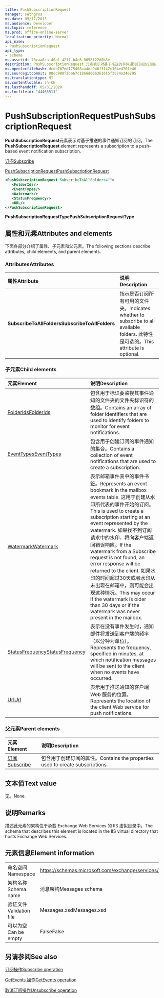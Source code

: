 ```yaml
---
title: PushSubscriptionRequest
manager: sethgros
ms.date: 09/17/2015
ms.audience: Developer
ms.topic: reference
ms.prod: office-online-server
localization_priority: Normal
api_name:
- PushSubscriptionRequest
api_type:
- schema
ms.assetid: 70caa0ca-40a1-421f-b4e6-0658f22d0b8e
description: PushSubscriptionRequest 元素表示对基于推送的事件通知订阅的订阅。
ms.openlocfilehash: dcdb767ed175468aa4ec940f3147c164e4707e40
ms.sourcegitcommit: 88ec988f2bb67c1866d06b361615f3674a24e795
ms.translationtype: MT
ms.contentlocale: zh-CN
ms.lasthandoff: 05/31/2020
ms.locfileid: "44465511"
---
```

# <a name="pushsubscriptionrequest"></a><span data-ttu-id="ec3a9-103">PushSubscriptionRequest</span><span class="sxs-lookup"><span data-stu-id="ec3a9-103">PushSubscriptionRequest</span></span>

<span data-ttu-id="ec3a9-104">**PushSubscriptionRequest**元素表示对基于推送的事件通知订阅的订阅。</span><span class="sxs-lookup"><span data-stu-id="ec3a9-104">The **PushSubscriptionRequest** element represents a subscription to a push-based event notification subscription.</span></span> 
  
[<span data-ttu-id="ec3a9-105">订阅</span><span class="sxs-lookup"><span data-stu-id="ec3a9-105">Subscribe</span></span>](subscribe.md)
  
[<span data-ttu-id="ec3a9-106">PushSubscriptionRequest</span><span class="sxs-lookup"><span data-stu-id="ec3a9-106">PushSubscriptionRequest</span></span>](pushsubscriptionrequest.md)
  
```XML
<PushSubscriptionRequest SubscribeToAllFolders="">
   <FolderIds/>
   <EventTypes/>
   <Watermark/>
   <StatusFrequency/>
   <URL/>
</PushSubscriptionRequest>
```

 <span data-ttu-id="ec3a9-107">**PushSubscriptionRequestType**</span><span class="sxs-lookup"><span data-stu-id="ec3a9-107">**PushSubscriptionRequestType**</span></span>
## <a name="attributes-and-elements"></a><span data-ttu-id="ec3a9-108">属性和元素</span><span class="sxs-lookup"><span data-stu-id="ec3a9-108">Attributes and elements</span></span>

<span data-ttu-id="ec3a9-109">下面各部分介绍了属性、子元素和父元素。</span><span class="sxs-lookup"><span data-stu-id="ec3a9-109">The following sections describe attributes, child elements, and parent elements.</span></span>
  
### <a name="attributes"></a><span data-ttu-id="ec3a9-110">Attributes</span><span class="sxs-lookup"><span data-stu-id="ec3a9-110">Attributes</span></span>

|<span data-ttu-id="ec3a9-111">**属性**</span><span class="sxs-lookup"><span data-stu-id="ec3a9-111">**Attribute**</span></span>|<span data-ttu-id="ec3a9-112">**说明**</span><span class="sxs-lookup"><span data-stu-id="ec3a9-112">**Description**</span></span>|
|:-----|:-----|
|<span data-ttu-id="ec3a9-113">**SubscribeToAllFolders**</span><span class="sxs-lookup"><span data-stu-id="ec3a9-113">**SubscribeToAllFolders**</span></span> <br/> |<span data-ttu-id="ec3a9-114">指示是否订阅所有可用的文件夹。</span><span class="sxs-lookup"><span data-stu-id="ec3a9-114">Indicates whether to subscribe to all available folders.</span></span> <span data-ttu-id="ec3a9-115">此特性是可选的。</span><span class="sxs-lookup"><span data-stu-id="ec3a9-115">This attribute is optional.</span></span>  <br/> |
   
### <a name="child-elements"></a><span data-ttu-id="ec3a9-116">子元素</span><span class="sxs-lookup"><span data-stu-id="ec3a9-116">Child elements</span></span>

|<span data-ttu-id="ec3a9-117">**元素**</span><span class="sxs-lookup"><span data-stu-id="ec3a9-117">**Element**</span></span>|<span data-ttu-id="ec3a9-118">**说明**</span><span class="sxs-lookup"><span data-stu-id="ec3a9-118">**Description**</span></span>|
|:-----|:-----|
|[<span data-ttu-id="ec3a9-119">FolderIds</span><span class="sxs-lookup"><span data-stu-id="ec3a9-119">FolderIds</span></span>](folderids.md) <br/> |<span data-ttu-id="ec3a9-120">包含用于标识要监视其事件通知的文件夹的文件夹标识符的数组。</span><span class="sxs-lookup"><span data-stu-id="ec3a9-120">Contains an array of folder identifiers that are used to identify folders to monitor for event notifications.</span></span>  <br/> |
|[<span data-ttu-id="ec3a9-121">EventTypes</span><span class="sxs-lookup"><span data-stu-id="ec3a9-121">EventTypes</span></span>](eventtypes.md) <br/> |<span data-ttu-id="ec3a9-122">包含用于创建订阅的事件通知的集合。</span><span class="sxs-lookup"><span data-stu-id="ec3a9-122">Contains a collection of event notifications that are used to create a subscription.</span></span>  <br/> |
|[<span data-ttu-id="ec3a9-123">Watermark</span><span class="sxs-lookup"><span data-stu-id="ec3a9-123">Watermark</span></span>](watermark.md) <br/> |<span data-ttu-id="ec3a9-124">表示邮箱事件表中的事件书签。</span><span class="sxs-lookup"><span data-stu-id="ec3a9-124">Represents an event bookmark in the mailbox events table.</span></span> <span data-ttu-id="ec3a9-125">这用于创建从水印所代表的事件开始的订阅。</span><span class="sxs-lookup"><span data-stu-id="ec3a9-125">This is used to create a subscription starting at an event represented by the watermark.</span></span> <span data-ttu-id="ec3a9-126">如果找不到订阅请求中的水印，将向客户端返回错误响应。</span><span class="sxs-lookup"><span data-stu-id="ec3a9-126">If the watermark from a Subscribe request is not found, an error response will be returned to the client.</span></span> <span data-ttu-id="ec3a9-127">如果水印的时间超过30天或者水印从未出现在邮箱中，则可能会出现这种情况。</span><span class="sxs-lookup"><span data-stu-id="ec3a9-127">This may occur if the watermark is older than 30 days or if the watermark was never present in the mailbox.</span></span>  <br/> |
|[<span data-ttu-id="ec3a9-128">StatusFrequency</span><span class="sxs-lookup"><span data-stu-id="ec3a9-128">StatusFrequency</span></span>](statusfrequency.md) <br/> |<span data-ttu-id="ec3a9-129">表示在没有事件发生时，通知邮件将发送到客户端的频率（以分钟为单位）。</span><span class="sxs-lookup"><span data-stu-id="ec3a9-129">Represents the frequency, specified in minutes, at which notification messages will be sent to the client when no events have occurred.</span></span>  <br/> |
|[<span data-ttu-id="ec3a9-130">Url</span><span class="sxs-lookup"><span data-stu-id="ec3a9-130">Url </span></span>](url-ex15websvcsotherref.md) <br/> |<span data-ttu-id="ec3a9-131">表示用于推送通知的客户端 Web 服务的位置。</span><span class="sxs-lookup"><span data-stu-id="ec3a9-131">Represents the location of the client Web service for push notifications.</span></span>  <br/> |
   
### <a name="parent-elements"></a><span data-ttu-id="ec3a9-132">父元素</span><span class="sxs-lookup"><span data-stu-id="ec3a9-132">Parent elements</span></span>

|<span data-ttu-id="ec3a9-133">**元素**</span><span class="sxs-lookup"><span data-stu-id="ec3a9-133">**Element**</span></span>|<span data-ttu-id="ec3a9-134">**说明**</span><span class="sxs-lookup"><span data-stu-id="ec3a9-134">**Description**</span></span>|
|:-----|:-----|
|[<span data-ttu-id="ec3a9-135">订阅</span><span class="sxs-lookup"><span data-stu-id="ec3a9-135">Subscribe</span></span>](subscribe.md) <br/> |<span data-ttu-id="ec3a9-136">包含用于创建订阅的属性。</span><span class="sxs-lookup"><span data-stu-id="ec3a9-136">Contains the properties used to create subscriptions.</span></span>  <br/> |
   
## <a name="text-value"></a><span data-ttu-id="ec3a9-137">文本值</span><span class="sxs-lookup"><span data-stu-id="ec3a9-137">Text value</span></span>

<span data-ttu-id="ec3a9-138">无。</span><span class="sxs-lookup"><span data-stu-id="ec3a9-138">None.</span></span>
  
## <a name="remarks"></a><span data-ttu-id="ec3a9-139">说明</span><span class="sxs-lookup"><span data-stu-id="ec3a9-139">Remarks</span></span>

<span data-ttu-id="ec3a9-140">描述此元素的架构位于承载 Exchange Web Services 的 IIS 虚拟目录中。</span><span class="sxs-lookup"><span data-stu-id="ec3a9-140">The schema that describes this element is located in the IIS virtual directory that hosts Exchange Web Services.</span></span>
  
## <a name="element-information"></a><span data-ttu-id="ec3a9-141">元素信息</span><span class="sxs-lookup"><span data-stu-id="ec3a9-141">Element information</span></span>

|||
|:-----|:-----|
|<span data-ttu-id="ec3a9-142">命名空间</span><span class="sxs-lookup"><span data-stu-id="ec3a9-142">Namespace</span></span>  <br/> |https://schemas.microsoft.com/exchange/services/2006/messages  <br/> |
|<span data-ttu-id="ec3a9-143">架构名称</span><span class="sxs-lookup"><span data-stu-id="ec3a9-143">Schema name</span></span>  <br/> |<span data-ttu-id="ec3a9-144">消息架构</span><span class="sxs-lookup"><span data-stu-id="ec3a9-144">Messages schema</span></span>  <br/> |
|<span data-ttu-id="ec3a9-145">验证文件</span><span class="sxs-lookup"><span data-stu-id="ec3a9-145">Validation file</span></span>  <br/> |<span data-ttu-id="ec3a9-146">Messages.xsd</span><span class="sxs-lookup"><span data-stu-id="ec3a9-146">Messages.xsd</span></span>  <br/> |
|<span data-ttu-id="ec3a9-147">可以为空</span><span class="sxs-lookup"><span data-stu-id="ec3a9-147">Can be empty</span></span>  <br/> |<span data-ttu-id="ec3a9-148">False</span><span class="sxs-lookup"><span data-stu-id="ec3a9-148">False</span></span>  <br/> |
   
## <a name="see-also"></a><span data-ttu-id="ec3a9-149">另请参阅</span><span class="sxs-lookup"><span data-stu-id="ec3a9-149">See also</span></span>



[<span data-ttu-id="ec3a9-150">订阅操作</span><span class="sxs-lookup"><span data-stu-id="ec3a9-150">Subscribe operation</span></span>](subscribe-operation.md)
  
[<span data-ttu-id="ec3a9-151">GetEvents 操作</span><span class="sxs-lookup"><span data-stu-id="ec3a9-151">GetEvents operation</span></span>](getevents-operation.md)
  
[<span data-ttu-id="ec3a9-152">取消订阅操作</span><span class="sxs-lookup"><span data-stu-id="ec3a9-152">Unsubscribe operation</span></span>](unsubscribe-operation.md)

